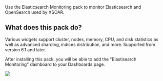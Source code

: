 Use the Elasticsearch Monitoring pack to monitor Elasticsearch and OpenSearch used by XSOAR. 

## What does this pack do?
Various widgets support cluster, nodes, memory, CPU, and disk statistics as well as advanced sharding, indices distribution, and more.
Supported from version 6.1 and later.

After installing this pack, you will be able to add the "Elastisearch Monitoring" dashboard to your Dashboards page. 

![](../../doc_files/demo-dashboard.png)
